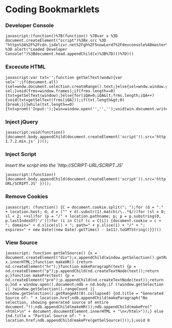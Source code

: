 # Coding Bookmarklets
### Developer Console
    javascript:(function()%7B(function() %7Bvar x %3D document.createElement("script")%3Bx.src %3D "https%3A%2F%2Fcdn.jsdelivr.net%2Fgh%2FSnowLord7%2Fdevconsole%40master%2Fmain.js"%3Bx.onload %3D alert("Loaded Developer Console!")%3Bdocument.head.appendChild(x)%3B%7D)()%7D)()

### Excecute HTML
    javascript:var txt='';function getSelText(wndw){var sel='';if(document.all){sel=wndw.document.selection.createRange().text;}else{sel=wndw.window.getSelection();}return sel;}void(frms=window.frames);if(frms.length==0){txt=getSelText(window);}else{for(iQA=0;iQA&lt;frms.length;iQA++){void(txt=getSelText(frms[iQA]));if(txt.length&gt;0){break;}}}while(txt.length==0){txt=promt('Input:');}win=window.open('','','');void(win.document.write(txt));void(win.document.close())

### Inject jQuery
    javascript:void(function(){document.body.appendChild(document.createElement('script')).src='http://code.jquery.com/jquery-1.7.2.min.js' })();

### Inject Script
_Insert the script into the 'http://SCRIPT-URL/SCRIPT.JS'_<br>

    javascript:(function(){document.body.appendChild(document.createElement('script')).src='http://SCRIPT-URL/SCRIPT.JS' })();

### Remove Cookies
    javascript: (function() {C = document.cookie.split("; ");for (d = "." + location.host; d; d = ("" + d).substr(1).match(/\..*$/))for (sl = 0; sl < 2; ++sl)for (p = "/" + location.pathname; p; p = p.substring(0, p.lastIndexOf('/')))for (i in C)if (c = C[i]) {document.cookie = c + "; domain=" + d.slice(sl) + "; path=" + p.slice(1) + "/" + "; expires=" + new Date((new Date).getTime() - 1e11).toGMTString()}})()

### View Source
    javascript: function getSelSource() {x = document.createElement("div");x.appendChild(window.getSelection().getRangeAt(0).cloneContents());return x.innerHTML;}function makeHR() {return nd.createElement("hr");}function makeParagraph(text) {p = nd.createElement("p");p.appendChild(nd.createTextNode(text));return p;}function makePre(text) {p = nd.createElement("pre");p.appendChild(nd.createTextNode(text));return p;}nd = window.open().document;ndb = nd.body;if (!window.getSelection || !window.getSelection().rangeCount || window.getSelection().getRangeAt(0).collapsed) {nd.title = "Generated Source of: " + location.href;ndb.appendChild(makeParagraph("No selection, showing generated source of entire document."));ndb.appendChild(makeHR());ndb.appendChild(makePre("<html>\n" + document.documentElement.innerHTML + "\n</html>"));} else {nd.title = "Partial Source of: " + location.href;ndb.appendChild(makePre(getSelSource()));};void 0

